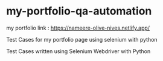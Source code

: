 # my-portfolio-qa-automation
my portfolio link : https://nameere-olive-nives.netlify.app/ 

Test Cases for my portfolio page using selenium with python

Test Cases written using Selenium Webdriver with Python
